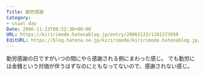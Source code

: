 ```yaml
---
Title: 勤労感謝
Category:
- usual day
Date: 2006-11-23T08:52:30+09:00
URL: https://kiririmode.hatenablog.jp/entry/20061123/1181173950
EditURL: https://blog.hatena.ne.jp/kiririmode/kiririmode.hatenablog.jp/atom/entry/8454420450078217898
---
```


勤労感謝の日ですがいつの間にやら感謝される側にまわった感じ。
でも勤労には金銭という対価が伴うはずなのにともなってないので、感謝されない感じ。
